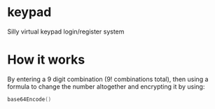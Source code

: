 keypad
======

Silly virtual keypad login/register system


How it works
======

By entering a 9 digit combination (9! combinations total), then
using a formula to change the number altogether and encrypting it by
using:

```lua
base64Encode()
```
